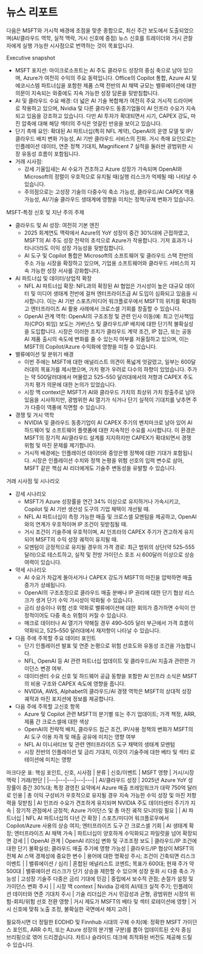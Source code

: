 # 뉴스 리포트

다음은 MSFT와 거시적 배경에 초점을 맞춘 종합으로, 최신 주간 보도에서 도출되었으며(AI/클라우드 역학, 실적 맥락, 거시 신호에 중점) 뉴스 신호를 트레이더와 거시 관찰자에게 실행 가능한 시사점으로 번역하는 것이 목표입니다.

Executive snapshot
- MSFT 포지션: 마이크로소프트는 AI 주도 클라우드 성장의 중심 축으로 남아 있으며, Azure가 여전히 수익의 주요 동력입니다. Office의 Copilot 통합, Azure AI 및 에코시스템 파트너십을 포함한 제품 스택 전반의 AI 채택 규모는 밸류에이션에 대한 의문이 지속되는 와중에도 지속 가능한 성장 담론을 뒷받침합니다.
- AI 및 클라우드 수요 배경: 더 넓은 AI 기술 복합체가 여전히 주요 거시적 드라이버로 작용하고 있으며, Nvidia 및 다른 클라우드 동종기업들이 AI 인프라 수요가 지속되고 있음을 강조하고 있습니다. 다만 AI 투자가 확대되면서 시기, CAPEX 강도, 마진 압축에 대해 해당 섹터의 주식은 엇갈린 반응을 보이고 있습니다.
- 단기 촉매 요인: 확대된 AI 파트너십(특히 NFL 계약), OpenAI의 운영 모델 및 IP/클라우드 배치 변화 가능성, AI 기반 클라우드 서비스의 진화. 거시 촉매 요인으로는 인플레이션 데이터, 연준 정책 기대치, Magnificent 7 실적을 둘러싼 광범위한 시장 유동성 흐름이 포함됩니다.
- 거래 시사점: 
  - 강세 기울임새는 AI 수요가 견조하고 Azure 성장가 가속되며 OpenAI와 Microsoft의 정렬이 우호적으로 유지될 때(실행 리스크가 억제될 때) 나타날 수 있습니다.
  - 주의점으로는 고성장 기술의 다중수익 축소 가능성, 클라우드/AI CAPEX 역풍 가능성, AI/기술 클라우드 생태계에 영향을 미치는 정책/규제 변화가 있습니다.

MSFT‑특정 신호 및 지난 주의 주제
- 클라우드 및 AI 성장: 여전히 기본 엔진
  - 2025 회계연도 맥락에서 Azure의 YoY 성장이 중간 30%대에 근접하였고, MSFT의 AI 주도 성장 전략의 초석으로 Azure가 작용합니다. 기저 효과가 나타나더라도 이익 성장 가능성을 뒷받침합니다.
  - AI 도구 및 Copilot 통합은 Microsoft의 소프트웨어 및 클라우드 스택 전반의 주소 가능 시장을 확장하고 있으며, 기업용 소프트웨어와 클라우드 서비스의 지속 가능한 성장 서사를 강화합니다.
- AI 파트너십 및 데이터/상업적 확장
  - NFL AI 파트너십 확장: NFL과의 확장된 AI 협업은 가시성이 높은 대규모 데이터 및 미디어 생태계 전반에 걸쳐 엔터프라이즈급 AI 도입이 심화되고 있음을 시사합니다. 이는 AI 기반 스포츠/미디어 워크플로우에서 MSFT의 위치를 확대하고 엔터프라이즈 AI 활용 사례에서 크로스셀 기회를 창출할 수 있습니다.
  - OpenAI 관계 역학: OpenAI의 구조조정 및 관련 인사 이동(예: 최고 인사책임자(CPO) 퇴임) 보도는 거버넌스 및 클라우드/IP 배치에 대한 단기적 불확실성을 도입합니다. 시장은 이러한 조치가 클라우드 계약 조건, IP 접근, 또는 공동 AI 제품 출시의 속도에 변화를 줄 수 있는지 여부를 저울질하고 있으며, 이는 MSFT의 Copilot/Azure 수익화에 영향을 미칠 수 있습니다.
- 밸류에이션 및 분위기 배경
  - 이번 주에는 MSFT에 대한 애널리스트 의견이 폭넓게 엇갈렸고, 일부는 600달러대의 목표가를 제시했으며, 가치 평가 우려로 다수의 하향이 있었습니다. 주가는 약 500달러대에서 머물렀고 525–550 달러대에서의 저항과 CAPEX 주도 가치 평가 의문에 대한 논의가 있었습니다.
  - 시장 맥 context은 MSFT가 AI와 클라우드 가치의 최상위 가치 창출주로 남아 있음을 시사하지만, 광범위한 AI 열기가 식거나 단기 실적이 기대치를 낮추면 주가 다중이 역풍에 직면할 수 있습니다.
- 경쟁 및 거시 역학
  - NVIDIA 및 클라우드 동종기업이 AI CAPEX 주기의 벤치마크로 남아 있어 AI 하드웨어 및 소프트웨어 플랫폼에 대한 지속적인 수요를 시사합니다. 이 환경은 MSFT의 장기적 AI/클라우드 설계를 지지하지만 CAPEX가 확대되면서 경쟁 위험 및 마진 문제를 제기합니다.
  - 거시적 배경에는 인플레이션 데이터와 중앙은행 정책에 대한 기대가 포함됩니다. 시장은 인플레이션 수치와 정책 논평을 위험 선호의 입력 변수로 삼아, MSFT 같은 핵심 AI 리더에게도 기술주 변동성을 유발할 수 있습니다.

거래 시사점 및 시나리오
- 강세 시나리오
  - MSFT가 Azure 성장률을 연간 34% 이상으로 유지하거나 가속시키고, Copilot 및 AI 기반 생산성 도구의 기업 채택이 개선될 때.
  - NFL AI 파트너십이 측정 가능한 매출 및 크로스셀 모멘텀을 제공하고, OpenAI와의 연계가 우호적이며 IP 조건이 뒷받침될 때.
  - 거시 조건이 기술주에 우호적이며, AI 인프라의 CAPEX 주기가 견고하게 유지되어 MSFT의 수익 성장 궤적이 유지될 때.
  - 모멘텀이 긍정적으로 유지될 경우의 가격 경로: 최근 범위의 상단(약 525–555달러)으로 테스트하고, 실적 및 전방 가이던스 호조 시 600달러 이상으로 상승 여력이 있습니다.
- 약세 시나리오
  - AI 수요가 차갑게 돌아서거나 CAPEX 강도가 MSFT의 마진을 압박하면 매출 증가가 상쇄됩니다.
  - OpenAI의 구조조정으로 클라우드 매출 분배나 IP 권리에 대한 단기 협상 리스크가 생겨 단기 수익 가시성이 악화될 수 있습니다.
  - 금리 상승이나 위험 선호 약화로 밸류에이션에 대한 회의가 증가하면 수익이 안정적이어도 다중 축소 위험이 커질 수 있습니다.
  - 매크로 데이터나 AI 열기가 약해질 경우 490–505 달러 부근에서 가격 흐름이 약화되고, 525–550 달러대에서 재저항이 나타날 수 있습니다.
- 다음 주에 주목할 주요 데이터 포인트
  - 단기 인플레이션 발표 및 연준 논평으로 위험 선호도와 유동성 조건을 가늠합니다.
  - NFL, OpenAI 등 AI 관련 파트너십 업데이트 및 클라우드/AI 지출과 관련한 가이던스 변경 여부.
  - 데이터센터 수요 신호 및 하드웨어 공급 동향을 포함한 AI 인프라 소식은 MSFT의 비용 구조와 CAPEX 속도에 영향을 줍니다.
  - NVIDIA, AWS, Alphabet의 클라우드/AI 경쟁 역학은 MSFT의 상대적 성장 궤적과 마진 포지션에 정보를 제공합니다.
- 다음 주에 주목할 고신호 항목
  - Azure 및 Copilot 관련 MSFT의 분기별 또는 주기 업데이트; 가격 책정, ARR, 제품 간 크로스셀에 대한 색상
  - OpenAI의 전략적 배치, 클라우드 접근 조건, IP/사용 정책의 변화가 MSFT의 AI 도구 이용 자격 및 매출 공유에 미치는 영향 여부
  - NFL AI 이니셔티브 및 관련 엔터프라이즈 도구 채택의 생태계 모멘텀
  - 시장 전반의 인플레이션 및 금리 기대치, 이것이 기술주에 대한 베타 및 섹터 로테이션에 미치는 영향

마크다운 표: 핵심 포인트, 신호, 시사점
| 분류 | 신호/이벤트 | MSFT 영향 | 거시/시장 맥락 | 거래/판단 |
|---|---|---|---|---|
| AI/클라우드 성장 | 2025년 Azure YoY 성장률이 중간 30%대; 특정 경영진 요약에서 Azure 매출 프레임워크가 대략 750억 달러로 인용 | 총 이익 구성비가 우호적으로 유지될 경우 지속 가능한 수익 성장 및 마진 저항력을 뒷받침 | AI 인프라 수요가 견조하게 유지되며 NVIDIA 주도 데이터센터 주기가 지속 | 장기적 관점에서 긍정적; Azure 가이던스 및 총 마진 궤적 모니터링 필요 |
| AI 파트너십 | NFL AI 파트너십의 다년 간 확장 | 스포츠/미디어 워크플로우에서 Copilot/Azure 사용의 상승 여지; 엔터프라이즈 도구 간 크로스셀 기회 | AI 생태계 확장; 엔터프라이즈 AI 채택 가속 | 파트너십이 양호하게 수익화되고 파일럿을 넘어 확장되면 강세 |
| OpenAI 관계 | OpenAI 리더십 변화 및 구조조정 보도 | 클라우드/IP 조건에 대한 단기 불확실성; 클라우드 매출 주기에 영향 가능성 | 클라우드/IP 협상이 MSFT의 전체 AI 스택 경제성에 중요한 변수 | 용어에 대한 명확성 주시; 조건이 긴축되면 리스크 이벤트 |
| 밸류에이션 / 심리 | 혼합된 애널리스트 코멘트; 목표가 600대; 현재 주가 약 500대 | 밸류에이션 리스크가 단기 상승을 제한할 수 있으며 성장 둔화 시 다중 축소 가능성 | 고성장 기술주 다중은 금리 기대에 민감 | 중립에서 보수적 관점; 손절가 설정 및 가이던스 변화 주시 |
| 시장 맥 context | Nvidia 강세의 AI/테크 실적 주기; 인플레이션 데이터와 연준 기대치 주시 | 기술 리더십은 거시 민감성과 균형, 광범위한 시장의 위험-회피/위험 선호 전환 영향 | 거시 제도가 MSFT의 베타 및 섹터 로테이션에 영향 | 거시 신호에 맞춰 노출 조정, 불확실한 국면에서 헤지 고려 |

필요하시면 더 정밀한 EODHD 및 Finnhub 시대의 구체 수치(예: 정확한 MSFT 가이던스 포인트, ARR 수치, 또는 Azure 성장의 분기별 구분)를 뽑아 업데이트된 숫자 중심 브리핑으로 엮어 드리겠습니다. 차트나 슬라이드 데크에 최적화된 버전도 제공해 드릴 수 있습니다.
